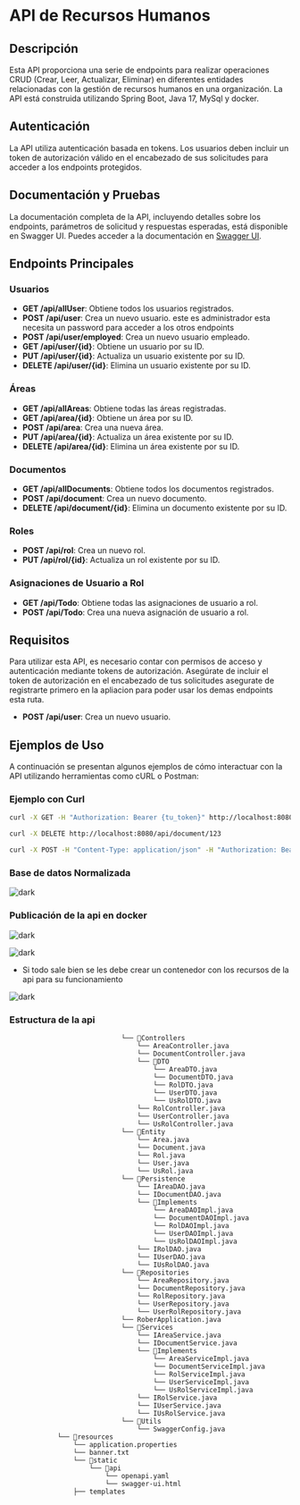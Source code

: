# API de Recursos Humanos

## Descripción

Esta API proporciona una serie de endpoints para realizar operaciones CRUD (Crear, Leer, Actualizar, Eliminar) en
diferentes entidades relacionadas con la gestión de recursos humanos en una organización. La API está construida
utilizando Spring Boot, Java 17, MySql y docker.

## Autenticación

La API utiliza autenticación basada en tokens. Los usuarios deben incluir un token de autorización válido en el
encabezado de sus solicitudes para acceder a los endpoints protegidos.

## Documentación y Pruebas

La documentación completa de la API, incluyendo detalles sobre los endpoints, parámetros de solicitud y respuestas
esperadas, está disponible en Swagger UI. Puedes acceder a la documentación
en [Swagger UI](http://localhost:8080/swagger-ui/index.html#/).

## Endpoints Principales

### Usuarios

- **GET /api/allUser**: Obtiene todos los usuarios registrados.
- **POST /api/user**: Crea un nuevo usuario. este es administrador esta necesita un password para acceder a los otros
  endpoints
- **POST /api/user/employed**: Crea un nuevo usuario empleado.
- **GET /api/user/{id}**: Obtiene un usuario por su ID.
- **PUT /api/user/{id}**: Actualiza un usuario existente por su ID.
- **DELETE /api/user/{id}**: Elimina un usuario existente por su ID.

### Áreas

- **GET /api/allAreas**: Obtiene todas las áreas registradas.
- **GET /api/area/{id}**: Obtiene un área por su ID.
- **POST /api/area**: Crea una nueva área.
- **PUT /api/area/{id}**: Actualiza un área existente por su ID.
- **DELETE /api/area/{id}**: Elimina un área existente por su ID.

### Documentos

- **GET /api/allDocuments**: Obtiene todos los documentos registrados.
- **POST /api/document**: Crea un nuevo documento.
- **DELETE /api/document/{id}**: Elimina un documento existente por su ID.

### Roles

- **POST /api/rol**: Crea un nuevo rol.
- **PUT /api/rol/{id}**: Actualiza un rol existente por su ID.

### Asignaciones de Usuario a Rol

- **GET /api/Todo**: Obtiene todas las asignaciones de usuario a rol.
- **POST /api/Todo**: Crea una nueva asignación de usuario a rol.

## Requisitos

Para utilizar esta API, es necesario contar con permisos de acceso y autenticación mediante tokens de autorización.
Asegúrate de incluir el token de autorización en el encabezado de tus solicitudes asegurate de registrarte primero en la
apliacion para poder usar los demas endpoints esta ruta.

- **POST /api/user**: Crea un nuevo usuario.

## Ejemplos de Uso

A continuación se presentan algunos ejemplos de cómo interactuar con la API utilizando herramientas como cURL o Postman:

### Ejemplo con Curl

```bash
curl -X GET -H "Authorization: Bearer {tu_token}" http://localhost:8080/api/allUser

curl -X DELETE http://localhost:8080/api/document/123

curl -X POST -H "Content-Type: application/json" -H "Authorization: Bearer {tu_token}" -d '{"name": "John", "lastname": "Doe", "email": "john@example.com", "psw": "password123", "phone": "1234567890", "status": 1}' http://localhost:8080/api/user

```

### Base de datos Normalizada

![dark](./Doc/recursos-humanos.png)

### Publicación de la api en docker

![dark](./Doc/docker-composer.png)

![dark](./Doc/docker-up.png)

- Si todo sale bien se les debe crear un contenedor con los recursos de la api para su funcionamiento

![dark](./Doc/deploy.png)

### Estructura de la api

```
                            └── 📁Controllers
                                └── AreaController.java
                                └── DocumentController.java
                                └── 📁DTO
                                    └── AreaDTO.java
                                    └── DocumentDTO.java
                                    └── RolDTO.java
                                    └── UserDTO.java
                                    └── UsRolDTO.java
                                └── RolController.java
                                └── UserController.java
                                └── UsRolController.java
                            └── 📁Entity
                                └── Area.java
                                └── Document.java
                                └── Rol.java
                                └── User.java
                                └── UsRol.java
                            └── 📁Persistence
                                └── IAreaDAO.java
                                └── IDocumentDAO.java
                                └── 📁Implements
                                    └── AreaDAOImpl.java
                                    └── DocumentDAOImpl.java
                                    └── RolDAOImpl.java
                                    └── UserDAOImpl.java
                                    └── UsRolDAOImpl.java
                                └── IRolDAO.java
                                └── IUserDAO.java
                                └── IUsRolDAO.java
                            └── 📁Repositories
                                └── AreaRepository.java
                                └── DocumentRepository.java
                                └── RolRepository.java
                                └── UserRepository.java
                                └── UserRolRepository.java
                            └── RoberApplication.java
                            └── 📁Services
                                └── IAreaService.java
                                └── IDocumentService.java
                                └── 📁Implements
                                    └── AreaServiceImpl.java
                                    └── DocumentServiceImpl.java
                                    └── RolServiceImpl.java
                                    └── UserServiceImpl.java
                                    └── UsRolServiceImpl.java
                                └── IRolService.java
                                └── IUserService.java
                                └── IUsRolService.java
                            └── 📁Utils
                                └── SwaggerConfig.java
            └── 📁resources
                └── application.properties
                └── banner.txt
                └── 📁static
                    └── 📁api
                        └── openapi.yaml
                        └── swagger-ui.html
                ├── templates
```
